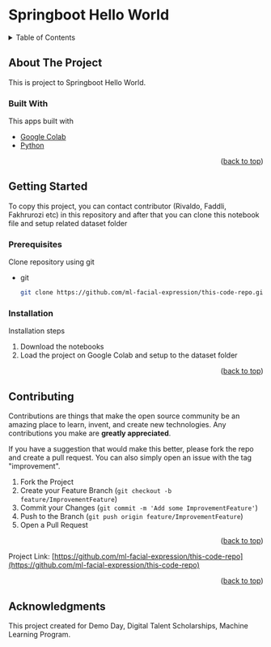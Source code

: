# Springboot Hello World

<div id="top"></div>

<!-- TABLE OF CONTENTS -->
<details>
  <summary>Table of Contents</summary>
  <ol>
    <li>
      <a href="#about-the-project">About The Project</a>
      <ul>
        <li><a href="#built-with">Built With</a></li>
      </ul>
    </li>
    <li>
      <a href="#getting-started">Getting Started</a>
      <ul>
        <li><a href="#prerequisites">Prerequisites</a></li>
        <li><a href="#installation">Installation</a></li>
      </ul>
    </li>
    <li><a href="#contributing">Contributing</a></li>
    <li><a href="#acknowledgments">Acknowledgments</a></li>
  </ol>
</details>



<!-- ABOUT THE PROJECT -->
## About The Project

This is project to Springboot Hello World.



### Built With

This apps built with

* [Google Colab](https://colab.research.google.com/?utm_source=scs-index)
* [Python](https://www.python.org/)

<p align="right">(<a href="#top">back to top</a>)</p>



<!-- GETTING STARTED -->
## Getting Started

To copy this project, you can contact contributor (Rivaldo, Faddli, Fakhrurozi etc) in this repository and after that you can clone this notebook file and setup related dataset folder

### Prerequisites

Clone repository using git
* git
  ```sh
  git clone https://github.com/ml-facial-expression/this-code-repo.git
  ```

### Installation

Installation steps

1. Download the notebooks
2. Load the project on Google Colab and setup to the dataset folder

<p align="right">(<a href="#top">back to top</a>)</p>


<!-- CONTRIBUTING -->
## Contributing

Contributions are things that make the open source community be an amazing place to learn, invent, and create new technologies. Any contributions you make are **greatly appreciated**.

If you have a suggestion that would make this better, please fork the repo and create a pull request. You can also simply open an issue with the tag "improvement".

1. Fork the Project
2. Create your Feature Branch (`git checkout -b feature/ImprovementFeature`)
3. Commit your Changes (`git commit -m 'Add some ImprovementFeature'`)
4. Push to the Branch (`git push origin feature/ImprovementFeature`)
5. Open a Pull Request

<p align="right">(<a href="#top">back to top</a>)</p>

Project Link: [https://github.com/ml-facial-expression/this-code-repo](https://github.com/ml-facial-expression/this-code-repo)

<p align="right">(<a href="#top">back to top</a>)</p>



<!-- ACKNOWLEDGMENTS -->
## Acknowledgments

This project created for Demo Day, Digital Talent Scholarships, Machine Learning Program.
